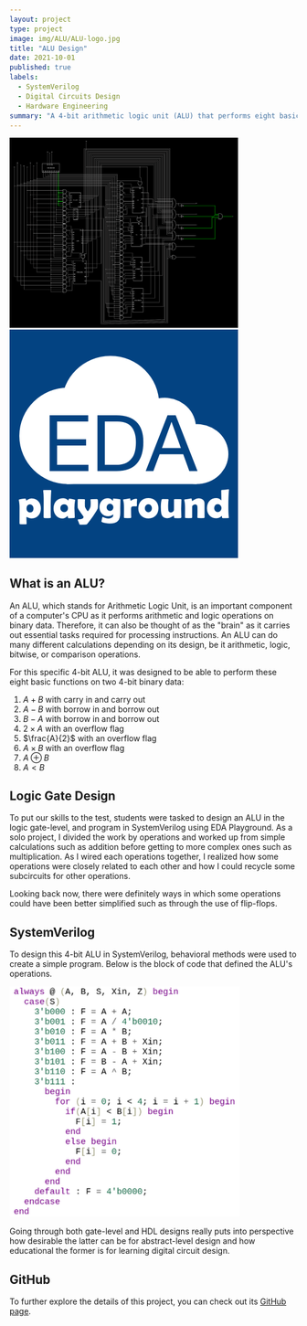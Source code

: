 ```yaml
---
layout: project
type: project
image: img/ALU/ALU-logo.jpg
title: "ALU Design"
date: 2021-10-01
published: true
labels:
  - SystemVerilog
  - Digital Circuits Design
  - Hardware Engineering
summary: "A 4-bit arithmetic logic unit (ALU) that performs eight basic operations was designed using Falstad and EDA Playground as the final project for Basic Circuits I."
---
```


<div class="text-center p-4">
  <img width="400px" src="../img/ALU/ALU-overview.png" class="img-thumbnail" >
  <img width="400px" src="../img/ALU/edaplayground.png" class="img-thumbnail" >
</div>

<script src="https://cdnjs.cloudflare.com/ajax/libs/mathjax/2.7.7/MathJax.js?config=TeX-MML-AM_CHTML"></script>

## What is an ALU?

An ALU, which stands for Arithmetic Logic Unit, is an important component of a computer's CPU as it performs arithmetic and logic operations on binary data. Therefore, it can also be thought of as the "brain" as it carries out essential tasks required for processing instructions. An ALU can do many different calculations depending on its design, be it arithmetic, logic, bitwise, or comparison operations.

For this specific 4-bit ALU, it was designed to be able to perform these eight basic functions on two 4-bit binary data:

1. $A + B$ with carry in and carry out
2. $A - B$ with borrow in and borrow out
3. $B - A$ with borrow in and borrow out
4. $2 \times A$ with an overflow flag
5. $\frac{A}{2}$ with an overflow flag
6. $A \times B$ with an overflow flag
7. $A \oplus B$
8. $A \lt B$

## Logic Gate Design

To put our skills to the test, students were tasked to design an ALU in the logic gate-level, and program in SystemVerilog using EDA Playground. As a solo project, I divided the work by operations and worked up from simple calculations such as addition before getting to more complex ones such as multiplication. As I wired each operations together, I realized how some operations were closely related to each other and how I could recycle some subcircuits for other operations.

Looking back now, there were definitely ways in which some operations could have been better simplified such as through the use of flip-flops.

## SystemVerilog

To design this 4-bit ALU in SystemVerilog, behavioral methods were used to create a simple program. Below is the block of code that defined the ALU's operations.

![](../img/ALU/systemverilog-code.png)

Going through both gate-level and HDL designs really puts into perspective how desirable the latter can be for abstract-level design and how educational the former is for learning digital circuit design.

## GitHub

To further explore the details of this project, you can check out its [GitHub page](https://github.com/domalian/ALU).
